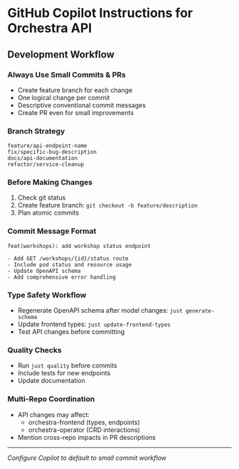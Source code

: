 # GitHub Copilot Instructions for Orchestra API

## Development Workflow

### Always Use Small Commits & PRs
- Create feature branch for each change
- One logical change per commit
- Descriptive conventional commit messages
- Create PR even for small improvements

### Branch Strategy
```
feature/api-endpoint-name
fix/specific-bug-description  
docs/api-documentation
refactor/service-cleanup
```

### Before Making Changes
1. Check git status
2. Create feature branch: `git checkout -b feature/description`
3. Plan atomic commits

### Commit Message Format
```
feat(workshops): add workshop status endpoint

- Add GET /workshops/{id}/status route
- Include pod status and resource usage
- Update OpenAPI schema
- Add comprehensive error handling
```

### Type Safety Workflow
- Regenerate OpenAPI schema after model changes: `just generate-schema`
- Update frontend types: `just update-frontend-types`
- Test API changes before committing

### Quality Checks
- Run `just quality` before commits
- Include tests for new endpoints
- Update documentation

### Multi-Repo Coordination
- API changes may affect:
  - orchestra-frontend (types, endpoints)
  - orchestra-operator (CRD interactions)
- Mention cross-repo impacts in PR descriptions

---
*Configure Copilot to default to small commit workflow*

